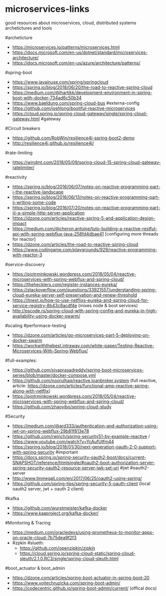 # microservices-links
good resources about microservices, cloud, distributed systems archetictures and tools

#archeticture
  - https://microservices.io/patterns/microservices.html
  - https://docs.microsoft.com/en-us/dotnet/standard/microservices-architecture/ 
  - https://docs.microsoft.com/en-us/azure/architecture/patterns/
  
#spring-boot
  - https://www.javainuse.com/spring/springcloud
  - https://spring.io/blog/2018/06/20/the-road-to-reactive-spring-cloud
  - https://medium.com/@lhartikk/development-environment-in-spring-boot-with-docker-734ad6c50b34
  - https://www.baeldung.com/spring-cloud-bus #externa-config
  - https://github.com/joshlong/bootiful-reactive-microservices
  - https://cloud.spring.io/spring-cloud-gateway/single/spring-cloud-gateway.html #gateway
  
#Circuit breakers
- https://github.com/RobWin/resilience4j-spring-boot2-demo
- http://resilience4j.github.io/resilience4j/

#rate-limiting
- https://windmt.com/2018/05/09/spring-cloud-15-spring-cloud-gateway-ratelimiter/

#reactivity
- https://spring.io/blog/2016/06/07/notes-on-reactive-programming-part-i-the-reactive-landscape
- https://spring.io/blog/2016/06/13/notes-on-reactive-programming-part-ii-writing-some-code
- https://spring.io/blog/2016/07/20/notes-on-reactive-programming-part-iii-a-simple-http-server-application
- https://dzone.com/articles/reactive-spring-5-and-application-design-impact
- https://medium.com/@cheron.antoine/tuto-building-a-reactive-restful-api-with-spring-webflux-java-258fd4dbae41 [configuring more threads for reactor]
- https://dzone.com/articles/the-road-to-reactive-spring-cloud
- https://www.codingame.com/playgrounds/929/reactive-programming-with-reactor-3
  
#service-discovery
- https://piotrminkowski.wordpress.com/2018/05/04/reactive-microservices-with-spring-webflux-and-spring-cloud/
- https://thehecklers.com/register-instances-eureka/
- https://stackoverflow.com/questions/33921557/understanding-spring-cloud-eureka-server-self-preservation-and-renew-threshold
- https://itnext.io/how-to-use-netflixs-eureka-and-spring-cloud-for-service-registry-8b43c8acdf4e (mixes node & boot services)
- http://pscode.rs/spring-cloud-with-spring-config-and-eureka-in-high-availability-using-docker-swarm/

#scaling #performace-testing
  - https://dzone.com/articles/go-microservices-part-5-deploying-on-docker-swarm
  - https://workwiththebest.intraway.com/white-paper/Testing-Reactive-Microservices-With-Spring-Webflux/


#full-examples:
  - https://github.com/sivaprasadreddy/spring-boot-microservices-series/blob/master/docker-compose.yml
  - https://github.com/noorulhaq/reactive.loanbroker.system (full reactive, article: https://dzone.com/articles/functional-amp-reactive-spring-along-with-netflix)
  - https://piotrminkowski.wordpress.com/2018/05/04/reactive-microservices-with-spring-webflux-and-spring-cloud/
  - https://github.com/zhaoyibo/spring-cloud-study
  
#Security
  - https://medium.com/@ard333/authentication-and-authorization-using-jwt-on-spring-webflux-29b81f813e78
  - https://github.com/rwinch/spring-security51-by-example-reactive / https://www.youtube.com/watch?v=YcAufUtfm44
  - https://spring.io/blog/2018/01/30/next-generation-oauth-2-0-support-with-spring-security #important
  - https://docs.spring.io/spring-security-oauth2-boot/docs/current-SNAPSHOT/reference/htmlsingle/#oauth2-boot-authorization-server-spring-security-oauth2-resource-server-jwk-set-uri #jwt #oauth2-server
  - http://www.tinmegali.com/en/2017/06/25/oauth2-using-spring/
  - https://github.com/spring-tips/spring-security-5-oauth-client (local oauth2 server, jwt + oauth 2 client)
  
  
#kafka
- https://github.com/wurstmeister/kafka-docker
- https://www.kaaproject.org/kafka-docker/


#Monitoring & Tracing
 - https://medium.com/oracledevs/using-prometheus-to-monitor-apps-on-oracle-cloud-7b75dea9f2f3
 - #zpkin #slueth:
    - https://github.com/openzipkin/zipkin
    - https://cloud.spring.io/spring-cloud-static/spring-cloud-sleuth/2.1.0.RC3/single/spring-cloud-sleuth.html
    
#boot_actuator & boot_admin
 - https://dzone.com/articles/spring-boot-actuator-in-spring-boot-20 
 - https://www.vojtechruzicka.com/spring-boot-admin/
 - https://codecentric.github.io/spring-boot-admin/current/ (offical docs)
